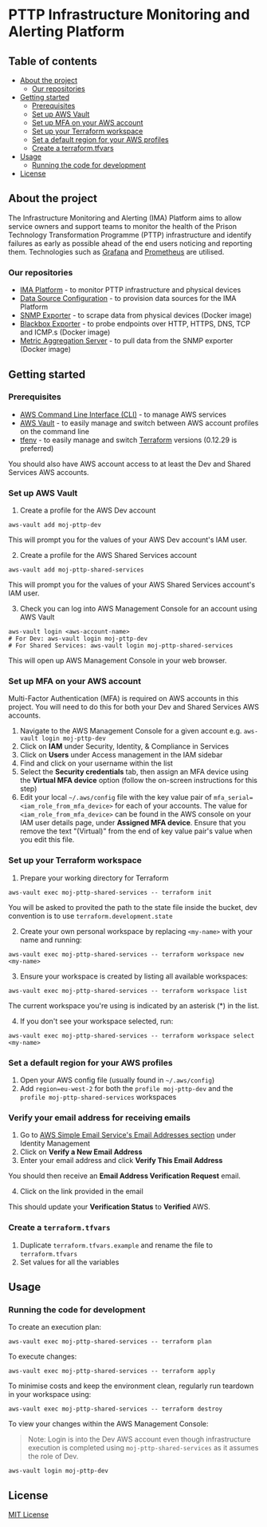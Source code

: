# PTTP Infrastructure Monitoring and Alerting Platform

## Table of contents

- [About the project](#about-the-project)
  - [Our repositories](#our-repositories)
- [Getting started](#getting-started)
  - [Prerequisites](#prerequisites)
  - [Set up AWS Vault](#set-up-aws-vault)
  - [Set up MFA on your AWS account](#set-up-mfa-on-your-aws-account)
  - [Set up your Terraform workspace](#set-up-your-terraform-workspace)
  - [Set a default region for your AWS profiles](#set-a-default-region-for-your-aws-profiles)
  - [Create a terraform.tfvars](#create-a-terraformtfvars)
- [Usage](#usage)
  - [Running the code for development](#running-the-code-for-development)
- [License](#license)

## About the project

The Infrastructure Monitoring and Alerting (IMA) Platform aims to allow service
owners and support teams to monitor the health of the Prison Technology
Transformation Programme (PTTP) infrastructure and identify failures as early as
possible ahead of the end users noticing and reporting them. Technologies such
as [Grafana](https://grafana.com/) and [Prometheus](https://prometheus.io/) are
utilised.

### Our repositories

- [IMA Platform](https://github.com/ministryofjustice/staff-infrastructure-monitoring) - to monitor PTTP infrastructure and physical devices
- [Data Source Configuration](https://github.com/ministryofjustice/staff-infrastructure-monitoring-datasource-config) - to provision data sources for the IMA Platform
- [SNMP Exporter](https://github.com/ministryofjustice/staff-infrastructure-monitoring-snmpexporter) - to scrape data from physical devices (Docker image)
- [Blackbox Exporter](https://github.com/ministryofjustice/staff-infrastructure-monitoring-blackbox-exporter) - to probe endpoints over HTTP, HTTPS, DNS, TCP and ICMP.s (Docker image)
- [Metric Aggregation Server](https://github.com/ministryofjustice/staff-infrastructure-metric-aggregation-server) - to pull data from the SNMP exporter (Docker image)

## Getting started

### Prerequisites

- [AWS Command Line Interface (CLI)](https://aws.amazon.com/cli/) - to manage AWS services
- [AWS Vault](https://github.com/99designs/aws-vault) - to easily manage and switch between AWS account profiles on the command line
- [tfenv](https://github.com/tfutils/tfenv) - to easily manage and switch [Terraform](https://www.terraform.io/) versions (0.12.29 is preferred)

You should also have AWS account access to at least the Dev and Shared Services AWS accounts.

### Set up AWS Vault

1. Create a profile for the AWS Dev account

```
aws-vault add moj-pttp-dev
```

This will prompt you for the values of your AWS Dev account's IAM user.

2. Create a profile for the AWS Shared Services account

```
aws-vault add moj-pttp-shared-services
```

This will prompt you for the values of your AWS Shared Services account's IAM user.

3. Check you can log into AWS Management Console for an account using AWS Vault

```
aws-vault login <aws-account-name>
# For Dev: aws-vault login moj-pttp-dev
# For Shared Services: aws-vault login moj-pttp-shared-services
```

This will open up AWS Management Console in your web browser.

### Set up MFA on your AWS account

Multi-Factor Authentication (MFA) is required on AWS accounts in this project.
You will need to do this for both your Dev and Shared Services AWS accounts.

1. Navigate to the AWS Management Console for a given account e.g. `aws-vault login moj-pttp-dev`
2. Click on **IAM** under Security, Identity, & Compliance in Services
3. Click on **Users** under Access management in the IAM sidebar
4. Find and click on your username within the list
5. Select the **Security credentials** tab, then assign an MFA device using the **Virtual MFA device** option (follow the on-screen instructions for this step)
6. Edit your local `~/.aws/config` file with the key value pair of `mfa_serial=<iam_role_from_mfa_device>` for each of your accounts. The value for `<iam_role_from_mfa_device>` can be found in the AWS console on your IAM user details page, under **Assigned MFA device**. Ensure that you remove the text "(Virtual)" from the end of key value pair's value when you edit this file.

### Set up your Terraform workspace

1. Prepare your working directory for Terraform

```
aws-vault exec moj-pttp-shared-services -- terraform init
```
You will be asked to provited the path to the state file inside the bucket, dev convention is to use `terraform.development.state`

2. Create your own personal workspace by replacing `<my-name>` with your name and running:

```
aws-vault exec moj-pttp-shared-services -- terraform workspace new <my-name>
```

3. Ensure your workspace is created by listing all available workspaces:

```
aws-vault exec moj-pttp-shared-services -- terraform workspace list
```

The current workspace you're using is indicated by an asterisk (*) in the list.

4. If you don't see your workspace selected, run:

```
aws-vault exec moj-pttp-shared-services -- terraform workspace select <my-name>
```

### Set a default region for your AWS profiles

1. Open your AWS config file (usually found in `~/.aws/config`)
2. Add `region=eu-west-2` for both the `profile moj-pttp-dev` and the `profile moj-pttp-shared-services` workspaces

### Verify your email address for receiving emails

1. Go to [AWS Simple Email Service's Email Addresses section](https://eu-west-2.console.aws.amazon.com/ses/home?region=eu-west-2#verified-senders-email:) under Identity Management
2. Click on **Verify a New Email Address**
3. Enter your email address and click **Verify This Email Address**

You should then receive an **Email Address Verification Request** email.

4. Click on the link provided in the email

This should update your **Verification Status** to **Verified** AWS.

### Create a `terraform.tfvars`

1. Duplicate `terraform.tfvars.example` and rename the file to `terraform.tfvars`
2. Set values for all the variables

## Usage

### Running the code for development

To create an execution plan:

```
aws-vault exec moj-pttp-shared-services -- terraform plan
```

To execute changes:

```
aws-vault exec moj-pttp-shared-services -- terraform apply
```

To minimise costs and keep the environment clean, regularly run teardown in your workspace using:

```
aws-vault exec moj-pttp-shared-services -- terraform destroy
```

To view your changes within the AWS Management Console:

> Note: Login is into the Dev AWS account even though infrastructure execution is completed using `moj-pttp-shared-services` as it assumes the role of Dev.

```
aws-vault login moj-pttp-dev
```

## License

[MIT License](LICENSE)
